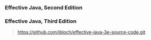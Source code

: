 ### Effective Java, Second Edition

### Effective Java, Third Edition
> https://github.com/jbloch/effective-java-3e-source-code.git